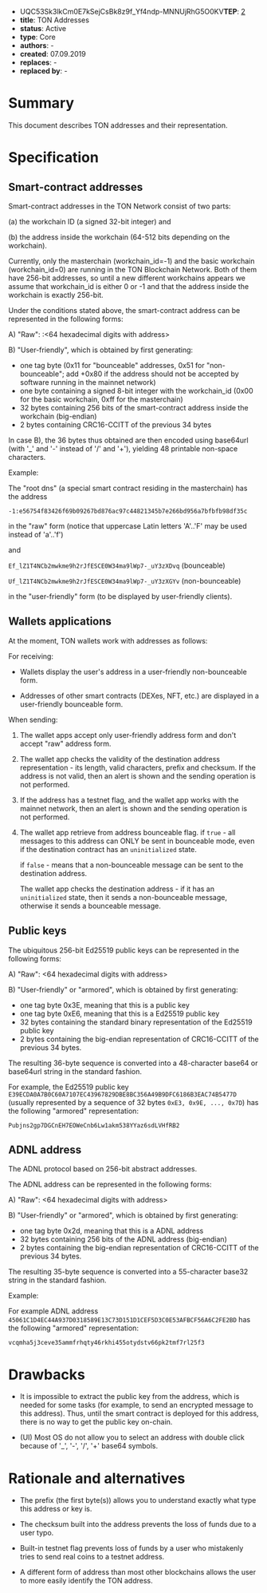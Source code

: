 - UQC53Sk3lkCm0E7kSejCsBk8z9f_Yf4ndp-MNNUjRhG5O0KV**TEP**: [2](https://github.com/ton-blockchain/TEPs/pull/2)
- **title**: TON Addresses
- **status**: Active
- **type**: Core
- **authors**: -
- **created**: 07.09.2019
- **replaces**: -
- **replaced by**: -

# Summary

This document describes TON addresses and their representation.

# Specification

## Smart-contract addresses

Smart-contract addresses in the TON Network consist of two parts:

(a) the workchain ID (a signed 32-bit integer) and

(b) the address inside the workchain (64-512 bits depending on the workchain).

Currently, only the masterchain (workchain_id=-1) and the basic workchain (workchain_id=0) are running in the TON Blockchain Network. Both of them have 256-bit addresses, so until a new different workchains appears we assume that workchain_id is either 0 or -1 and that the address inside the workchain is exactly 256-bit.

Under the conditions stated above, the smart-contract address can be represented in the following forms:

A) "Raw": <decimal workchain_id>:<64 hexadecimal digits with address>

B) "User-friendly", which is obtained by first generating:
- one tag byte (0x11 for "bounceable" addresses, 0x51 for "non-bounceable"; add +0x80 if the address should not be accepted by software running in the mainnet network)
- one byte containing a signed 8-bit integer with the workchain_id (0x00 for the basic workchain, 0xff for the masterchain)
- 32 bytes containing 256 bits of the smart-contract address inside the workchain (big-endian)
- 2 bytes containing CRC16-CCITT of the previous 34 bytes

In case B), the 36 bytes thus obtained are then encoded using base64url (with '_' and '-' instead of '/' and '+'), yielding 48 printable non-space characters.

Example:

The "root dns" (a special smart contract residing in the masterchain) has the address

`-1:e56754f83426f69b09267bd876ac97c44821345b7e266bd956a7bfbfb98df35c`

in the "raw" form (notice that uppercase Latin letters 'A'..'F' may be used instead of 'a'..'f')

and

`Ef_lZ1T4NCb2mwkme9h2rJfESCE0W34ma9lWp7-_uY3zXDvq` (bounceable)

`Uf_lZ1T4NCb2mwkme9h2rJfESCE0W34ma9lWp7-_uY3zXGYv` (non-bounceable)

in the "user-friendly" form (to be displayed by user-friendly clients). 

## Wallets applications

At the moment, TON wallets work with addresses as follows:

For receiving:

- Wallets display the user's address in a user-friendly non-bounceable form.

- Addresses of other smart contracts (DEXes, NFT, etc.) are displayed in a user-friendly bounceable form.

When sending:

1) The wallet apps accept only user-friendly address form and don't accept "raw" address form. 

2) The wallet app checks the validity of the destination address representation - its length, valid characters, prefix and checksum. If the address is not valid, then an alert is shown and the sending operation is not performed.

3) If the address has a testnet flag, and the wallet app works with the mainnet network, then an alert is shown and the sending operation is not performed.

4) The wallet app retrieve from address bounceable flag.
   if `true` - all messages to this address can ONLY be sent in bounceable mode, even if the destination contract has an `uninitialized` state.

   if `false` - means that a non-bounceable message can be sent to the destination address.

   The wallet app checks the destination address - if it has an `uninitialized` state, then it sends a non-bounceable message, otherwise it sends a bounceable message.

## Public keys

The ubiquitous 256-bit Ed25519 public keys can be represented in the following forms:

A) "Raw": <64 hexadecimal digits with address>

B) "User-friendly" or "armored", which is obtained by first generating:

- one tag byte 0x3E, meaning that this is a public key
- one tag byte 0xE6, meaning that this is a Ed25519 public key
- 32 bytes containing the standard binary representation of the Ed25519 public key
- 2 bytes containing the big-endian representation of CRC16-CCITT of the previous 34 bytes.

The resulting 36-byte sequence is converted into a 48-character base64 or base64url string in the standard fashion. 

For example, the Ed25519 public key `E39ECDA0A7B0C60A7107EC43967829DBE8BC356A49B9DFC6186B3EAC74B5477D` (usually represented by a sequence of 32 bytes `0xE3, 0x9E, ..., 0x7D`) has the following "armored" representation:

`Pubjns2gp7DGCnEH7EOWeCnb6Lw1akm538YYaz6sdLVHfRB2`

## ADNL address

The ADNL protocol based on 256-bit abstract addresses.

The ADNL address can be represented in the following forms:

A) "Raw": <64 hexadecimal digits with address>

B) "User-friendly" or "armored", which is obtained by first generating:

- one tag byte 0x2d, meaning that this is a ADNL address
- 32 bytes containing 256 bits of the ADNL address (big-endian)
- 2 bytes containing the big-endian representation of CRC16-CCITT of the previous 34 bytes.

The resulting 35-byte sequence is converted into a 55-character base32 string in the standard fashion.

Example:

For example ADNL address `45061C1D4EC44A937D0318589E13C73D151D1CEF5D3C0E53AFBCF56A6C2FE2BD` has the following "armored" representation:

`vcqmha5j3ceve35ammfrhqty46rkhi455otydstv66pk2tmf7rl25f3`

# Drawbacks

- It is impossible to extract the public key from the address, which is needed for some tasks (for example, to send an encrypted message to this address). 
   Thus, until the smart contract is deployed for this address, there is no way to get the public key on-chain.

- (UI) Most OS do not allow you to select an address with double click because of '_', '-', '/', '+' base64 symbols. 

# Rationale and alternatives

- The prefix (the first byte(s)) allows you to understand exactly what type this address or key is.

- The checksum built into the address prevents the loss of funds due to a user typo.

- Built-in testnet flag prevents loss of funds by a user who mistakenly tries to send real coins to a testnet address.

- A different form of address than most other blockchains allows the user to more easily identify the TON address.